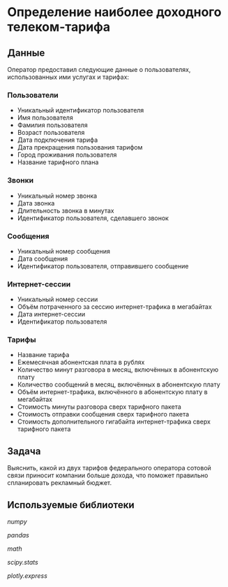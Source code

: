 # Определение наиболее доходного телеком-тарифа

## Данные

Оператор предоставил следующие данные о пользователях, использованных ими услугах и тарифах:

### Пользователи
- Уникальный идентификатор пользователя
- Имя пользователя
- Фамилия пользователя
- Возраст пользователя
- Дата подключения тарифа
- Дата прекращения пользования тарифом
- Город проживания пользователя
- Название тарифного плана

### Звонки
- Уникальный номер звонка
- Дата звонка
- Длительность звонка в минутах
- Идентификатор пользователя, сделавшего звонок

### Сообщения
- Уникальный номер сообщения
- Дата сообщения
- Идентификатор пользователя, отправившего сообщение

### Интернет-сессии
- Уникальный номер сессии
- Объём потраченного за сессию интернет-трафика в мегабайтах
- Дата интернет-сессии
- Идентификатор пользователя

### Тарифы
- Название тарифа
- Ежемесячная абонентская плата в рублях
- Количество минут разговора в месяц, включённых в абонентскую плату
- Количество сообщений в месяц, включённых в абонентскую плату
- Объём интернет-трафика, включённого в абонентскую плату в мегабайтах
- Стоимость минуты разговора сверх тарифного пакета
- Стоимость отправки сообщения сверх тарифного пакета
- Стоимость дополнительного гигабайта интернет-трафика сверх тарифного пакета

## Задача

Выяснить, какой из двух тарифов федерального оператора сотовой связи приносит компании больше дохода, что поможет правильно спланировать рекламный бюджет. 

## Используемые библиотеки

*numpy*

*pandas*

*math*

*scipy.stats*

*plotly.express*
